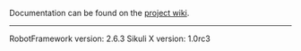 Documentation can be found on the [project wiki](https://github.com/RobotMonkey/robotmonkey/wiki).

----
RobotFramework version: 2.6.3
Sikuli X version: 1.0rc3  

